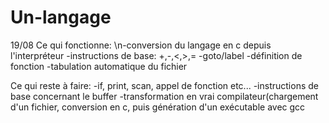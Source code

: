 # Un-langage
19/08
Ce qui fonctionne:
\n-conversion du langage en c depuis l'interpréteur
-instructions de base: +,-,<,>,=
-goto/label
-définition de fonction
-tabulation automatique du fichier

Ce qui reste à faire:
-if, print, scan, appel de fonction etc...
-instructions de base concernant le buffer
-transformation en vrai compilateur(chargement d'un fichier, conversion en c, puis génération d'un exécutable avec gcc
